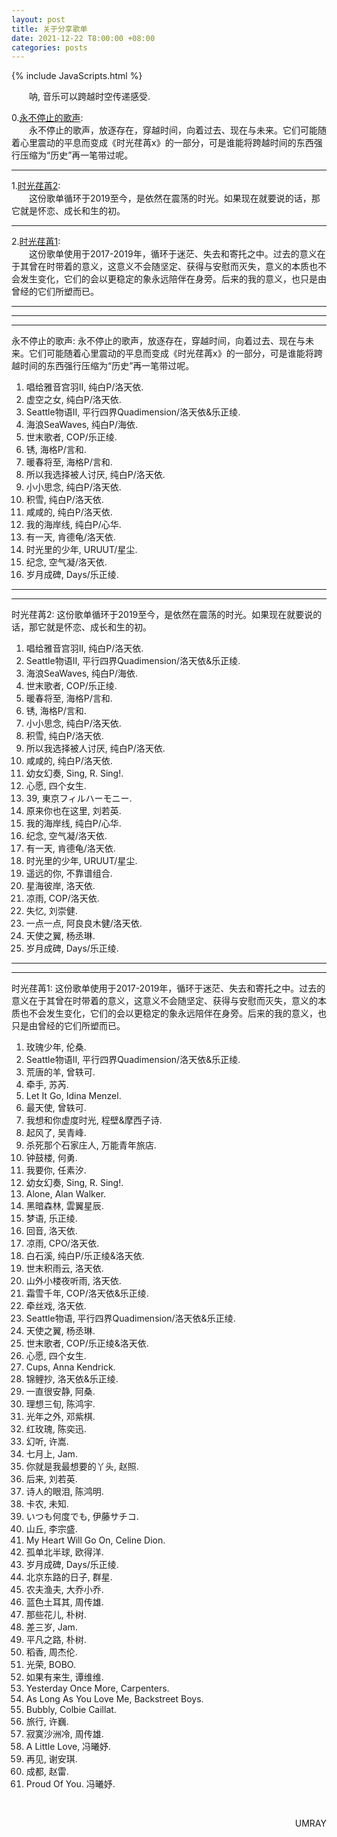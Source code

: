 ```yaml
---
layout: post
title: 关于分享歌单
date: 2021-12-22 T8:00:00 +08:00
categories: posts
---
```


{% include JavaScripts.html %}

&emsp;&emsp;呐, 音乐可以跨越时空传递感受.  

0.[永不停止的歌声](#MusicShare-0 "永不停止的歌声"):  
&emsp;&emsp;永不停止的歌声，放逐存在，穿越时间，向着过去、现在与未来。它们可能随着心里震动的平息而变成《时光荏苒x》的一部分，可是谁能将跨越时间的东西强行压缩为“历史”再一笔带过呢。  
* * *  

1.[时光荏苒2](#MusicShare-1 "时光荏苒2"):  
&emsp;&emsp;这份歌单循环于2019至今，是依然在震荡的时光。如果现在就要说的话，那它就是怀恋、成长和生的初。  
* * *  

2.[时光荏苒1](#MusicShare-2 "时光荏苒1"):  
&emsp;&emsp;这份歌单使用于2017-2019年，循环于迷茫、失去和寄托之中。过去的意义在于其曾在时带着的意义，这意义不会随坚定、获得与安慰而灭失，意义的本质也不会发生变化，它们的会以更稳定的象永远陪伴在身旁。后来的我的意义，也只是由曾经的它们所塑而已。  
* * *  

* * *  
* * *  

<div id="MusicShare-0"></div>
永不停止的歌声: 永不停止的歌声，放逐存在，穿越时间，向着过去、现在与未来。它们可能随着心里震动的平息而变成《时光荏苒x》的一部分，可是谁能将跨越时间的东西强行压缩为“历史”再一笔带过呢。  

1. 唱给雅音宫羽II, 纯白P/洛天依.  
2. 虚空之女, 纯白P/洛天依.  
3. Seattle物语II, 平行四界Quadimension/洛天依&乐正绫.  
4. 海浪SeaWaves, 纯白P/海依.  
5. 世末歌者, COP/乐正绫.  
6. 锈, 海格P/言和.  
7. 暖春将至, 海格P/言和.  
8. 所以我选择被人讨厌, 纯白P/洛天依.  
9. 小小思念, 纯白P/洛天依.  
10. 积雪, 纯白P/洛天依.  
11. 咸咸的, 纯白P/洛天依.  
12. 我的海岸线, 纯白P/心华.  
13. 有一天, 肯德龟/洛天依.  
14. 时光里的少年, URUUT/星尘.  
15. 纪念, 空气凝/洛天依.  
16. 岁月成碑, Days/乐正绫.  

* * *  
* * *  

<div id="MusicShare-1"></div>
时光荏苒2: 这份歌单循环于2019至今，是依然在震荡的时光。如果现在就要说的话，那它就是怀恋、成长和生的初。  

1. 唱给雅音宫羽II, 纯白P/洛天依.  
2. Seattle物语II, 平行四界Quadimension/洛天依&乐正绫.  
3. 海浪SeaWaves, 纯白P/海依.  
4. 世末歌者, COP/乐正绫.  
5. 暖春将至, 海格P/言和.  
6. 锈, 海格P/言和.  
7. 小小思念, 纯白P/洛天依.  
8. 积雪, 纯白P/洛天依.  
9. 所以我选择被人讨厌, 纯白P/洛天依.  
10. 咸咸的, 纯白P/洛天依.  
11. 幼女幻奏, Sing, R. Sing!.  
12. 心愿, 四个女生.  
13. 39, 東京フィルハーモニー.  
14. 原来你也在这里, 刘若英.  
15. 我的海岸线, 纯白P/心华.  
16. 纪念, 空气凝/洛天依.  
17. 有一天, 肯德龟/洛天依.  
18. 时光里的少年, URUUT/星尘.  
19. 遥远的你, 不靠谱组合.  
20. 星海彼岸, 洛天依.  
21. 凉雨, COP/洛天依.  
22. 失忆, 刘崇健.  
23. 一点一点, 阿良良木健/洛天依.  
24. 天使之翼, 杨丞琳.  
25. 岁月成碑, Days/乐正绫.  

* * *  
* * *  

<div id="MusicShare-2"></div>
时光荏苒1: 这份歌单使用于2017-2019年，循环于迷茫、失去和寄托之中。过去的意义在于其曾在时带着的意义，这意义不会随坚定、获得与安慰而灭失，意义的本质也不会发生变化，它们的会以更稳定的象永远陪伴在身旁。后来的我的意义，也只是由曾经的它们所塑而已。  

1. 玫瑰少年, 伦桑.  
2. Seattle物语II, 平行四界Quadimension/洛天依&乐正绫.  
3. 荒唐的羊, 曾轶可.  
4. 牵手, 苏芮.  
5. Let It Go, Idina Menzel.  
6. 最天使, 曾轶可.  
7. 我想和你虚度时光, 程壁&摩西子诗.  
8. 起风了, 吴青峰.  
9. 杀死那个石家庄人, 万能青年旅店.  
10. 钟鼓楼, 何勇.  
11. 我要你, 任素汐.  
12. 幼女幻奏, Sing, R. Sing!.  
13. Alone, Alan Walker.  
14. 黑暗森林, 雲翼星辰.  
15. 梦语, 乐正绫.  
16. 回音, 洛天依.  
17. 凉雨, CPO/洛天依.  
18. 白石溪, 纯白P/乐正绫&洛天依.  
19. 世末积雨云, 洛天依.  
20. 山外小楼夜听雨, 洛天依.  
21. 霜雪千年, COP/洛天依&乐正绫.  
22. 牵丝戏, 洛天依.  
23. Seattle物语, 平行四界Quadimension/洛天依&乐正绫.  
24. 天使之翼, 杨丞琳.  
25. 世末歌者, COP/乐正绫&洛天依.  
26. 心愿, 四个女生.  
27. Cups, Anna Kendrick.  
28. 锦鲤抄, 洛天依&乐正绫.  
29. 一直很安静, 阿桑.  
30. 理想三旬, 陈鸿宇.  
31. 光年之外, 邓紫棋.  
32. 红玫瑰, 陈奕迅.  
33. 幻听, 许嵩.  
34. 七月上, Jam.  
35. 你就是我最想要的丫头, 赵照.  
36. 后来, 刘若英.  
37. 诗人的眼泪, 陈鸿明.  
38. 卡农, 未知.  
39. いつも何度でも, 伊藤サチコ.  
40. 山丘, 李宗盛.  
41. My Heart Will Go On, Celine Dion.  
42. 孤单北半球, 欧得洋.  
43. 岁月成碑, Days/乐正绫.  
44. 北京东路的日子, 群星.  
45. 农夫渔夫, 大乔小乔.  
46. 蓝色土耳其, 周传雄.  
47. 那些花儿, 朴树.  
48. 差三岁, Jam.  
49. 平凡之路, 朴树.  
50. 稻香, 周杰伦.  
51. 光荣, BOBO.  
52. 如果有来生, 谭维维.  
53. Yesterday Once More, Carpenters.  
54. As Long As You Love Me, Backstreet Boys.  
55. Bubbly, Colbie Caillat.  
56. 旅行, 许巍.  
57. 寂寞沙洲冷, 周传雄.  
58. A Little Love, 冯曦妤.  
59. 再见, 谢安琪.  
60. 成都, 赵雷.  
61. Proud Of You. 冯曦妤.  

&emsp;&emsp;
<p align="right">UMRAY</p>
